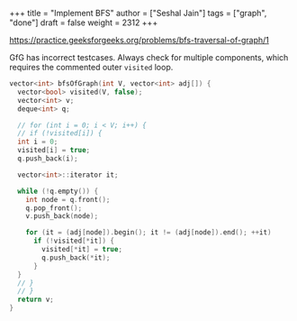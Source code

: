 +++
title = "Implement BFS"
author = ["Seshal Jain"]
tags = ["graph", "done"]
draft = false
weight = 2312
+++

<https://practice.geeksforgeeks.org/problems/bfs-traversal-of-graph/1>

GfG has incorrect testcases. Always check for multiple components, which
requires the commented outer `visited` loop.

```cpp
vector<int> bfsOfGraph(int V, vector<int> adj[]) {
  vector<bool> visited(V, false);
  vector<int> v;
  deque<int> q;

  // for (int i = 0; i < V; i++) {
  // if (!visited[i]) {
  int i = 0;
  visited[i] = true;
  q.push_back(i);

  vector<int>::iterator it;

  while (!q.empty()) {
    int node = q.front();
    q.pop_front();
    v.push_back(node);

    for (it = (adj[node]).begin(); it != (adj[node]).end(); ++it)
      if (!visited[*it]) {
        visited[*it] = true;
        q.push_back(*it);
      }
  }
  // }
  // }
  return v;
}
```
